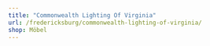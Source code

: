 ```yaml
---
title: "Commonwealth Lighting Of Virginia"
url: /fredericksburg/commonwealth-lighting-of-virginia/
shop: Möbel
---
```

